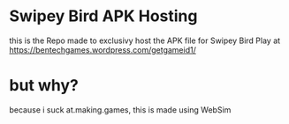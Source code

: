 # Swipey Bird APK Hosting 
this is the Repo made to exclusivy host the APK file for Swipey Bird 
Play at https://bentechgames.wordpress.com/getgameid1/
# but why? 
because i suck at.making.games, this is made using WebSim
